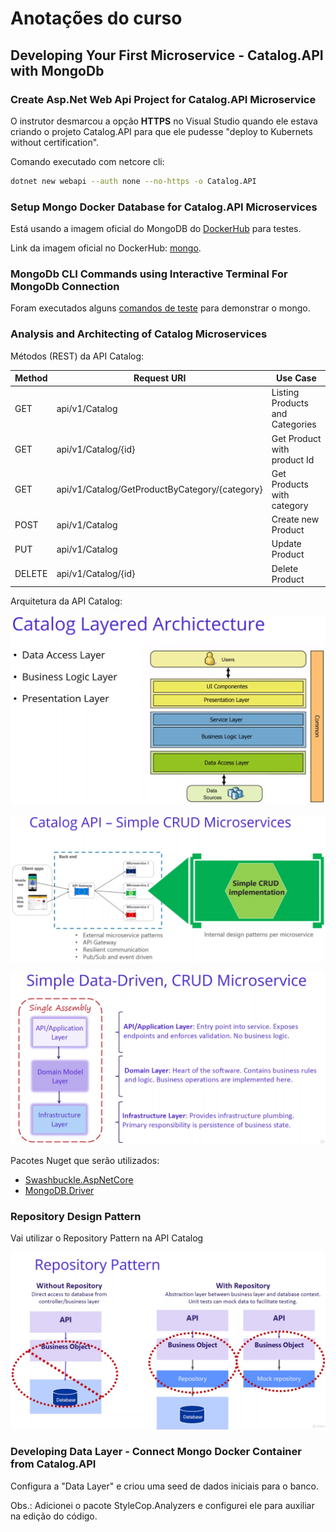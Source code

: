 # Anotações do curso

## Developing Your First Microservice - Catalog.API with MongoDb

### Create Asp.Net Web Api Project for Catalog.API Microservice

O instrutor desmarcou a opção **HTTPS** no Visual Studio quando ele estava criando o projeto Catalog.API para que ele pudesse "deploy to Kubernets without certification".

Comando executado com netcore cli:

```bash
dotnet new webapi --auth none --no-https -o Catalog.API
```

### Setup Mongo Docker Database for Catalog.API Microservices

Está usando a imagem oficial do MongoDB do [DockerHub](https://hub.docker.com/) para testes.

Link da imagem oficial no DockerHub: [mongo](https://hub.docker.com/_/mongo).

### MongoDb CLI Commands using Interactive Terminal For MongoDb Connection

Foram executados alguns [comandos de teste](16-Comandos-Testados.md) para demonstrar o mongo.

### Analysis and Architecting of Catalog Microservices

Métodos (REST) da API Catalog:

| Method | Request URI                                    | Use Case                        |
| ------ | ---------------------------------------------- | ------------------------------- |
| GET    | api/v1/Catalog                                 | Listing Products and Categories |
| GET    | api/v1/Catalog/{id}                            | Get Product with product Id     |
| GET    | api/v1/Catalog/GetProductByCategory/{category} | Get Products with category      |
| POST   | api/v1/Catalog                                 | Create new Product              |
| PUT    | api/v1/Catalog                                 | Update Product                  |
| DELETE | api/v1/Catalog/{id}                            | Delete Product                  |

Arquitetura da API Catalog:

![Catalog Layered Archictecture](images/catalog-layered-archictecture.png)

![Simple CRUD Microservices](images/simple-crud-microservices.png)

![Simple Data-Driven, CRUD Microservice](images/simple-data-driven-crud-microservice.png)

Pacotes Nuget que serão utilizados:

- [Swashbuckle.AspNetCore](https://www.nuget.org/packages/Swashbuckle.AspNetCore/)
- [MongoDB.Driver](https://www.nuget.org/packages/mongodb.driver)

### Repository Design Pattern

Vai utilizar o Repository Pattern na API Catalog

![Repository Pattern](images/repository-pattern.png)

### Developing Data Layer - Connect Mongo Docker Container from Catalog.API

Configura a "Data Layer" e criou uma seed de dados iniciais para o banco.

Obs.: Adicionei o pacote StyleCop.Analyzers e configurei ele para auxiliar na edição do código.
